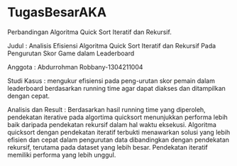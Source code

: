 # TugasBesarAKA
Perbandingan Algoritma Quick Sort Iteratif dan Rekursif.

Judul : Analisis Efisiensi Algoritma Quick Sort Iteratif dan Rekursif Pada Pengurutan Skor Game dalam Leaderboard 

Anggota : Abdurrohman Robbany-1304211004

Studi Kasus : mengukur efisiensi pada peng-urutan skor pemain dalam leaderboard berdasarkan running time agar dapat diakses dan ditampilkan dengan cepat.

Analisis dan Result : Berdasarkan hasil running time yang diperoleh, pendekatan iterative pada algortima quicksort menunjukkan performa lebih baik daripada pendekatan rekursif dalam hal waktu eksekusi. Algoritma quicksort dengan pendekatan iteratif terbukti menawarkan solusi yang lebih efisien dan cepat dalam pengurutan data dibandingkan dengan pendekatan rekursif, terutama pada dataset yang lebih besar. Pendekatan iteratif memiliki performa yang lebih unggul.

